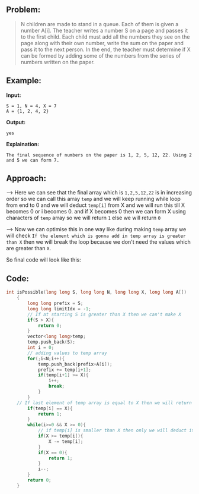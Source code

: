 ## Problem:

> N children are made to stand in a queue. Each of them is given a number A[i]. The teacher writes a number S on a page and passes it to the first child. Each child must add all the numbers they see on the page along with their own number, write the sum on the paper and pass it to the next person.
> In the end, the teacher must determine if X can be formed by adding some of the numbers from the series of numbers written on the paper.

## Example:

**Input:**

```
S = 1, N = 4, X = 7
A = {1, 2, 4, 2}
```

**Output:**

```
yes
```

**Explaination:**

```
The final sequence of numbers on the paper is 1, 2, 5, 12, 22. Using 2 and 5 we can form 7.
```

## Approach:

--> Here we can see that the final array which is `1,2,5,12,22` is in increasing order so we can call this array `temp` and we will keep running while loop from end to 0 and we will deduct `temp[i]` from X and we will run this till X becomes 0 or i becomes 0. and if X becomes 0 then we can form X using characters of `temp` array so we will return `1` else we will return `0`

--> Now we can optimise this in one way like during making `temp` array we will check `If the element which is gonna add in temp array is greater than X` then we will break the loop because we don't need the values which are greater than `X`.

So final code will look like this:

## Code:

```cpp
int isPossible(long long S, long long N, long long X, long long A[])
    {
        long long prefix = S;
        long long limitIdx = -1;
		// If at starting S is greater than X then we can't make X
        if(S > X){
            return 0;
        }
        vector<long long>temp;
        temp.push_back(S);
        int i = 0;
        // adding values to temp array
        for(;i<N;i++){
            temp.push_back(prefix+A[i]);
            prefix += temp[i+1];
            if(temp[i+1] >= X){
                i++;
                break;
            }
        }
	// If last element of temp array is equal to X then we will return 1
        if(temp[i] == X){
            return 1;
        }
        while(i>=0 && X >= 0){
			// if temp[i] is smaller than X then only we will deduct it
            if(X >= temp[i]){
                X -= temp[i];
            }
            if(X == 0){
                return 1;
            }
            i--;
        }
        return 0;
    }
```

